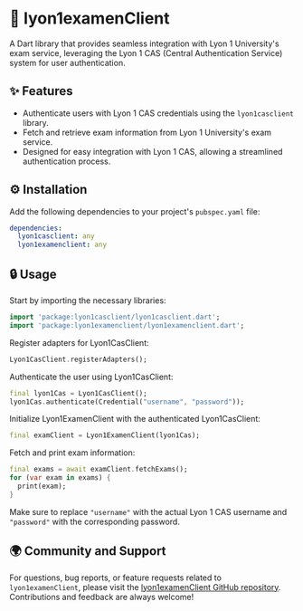 # 🚀 lyon1examenClient

A Dart library that provides seamless integration with Lyon 1 University's exam service, leveraging the Lyon 1 CAS (Central Authentication Service) system for user authentication.

## ✨ Features

- Authenticate users with Lyon 1 CAS credentials using the `lyon1casclient` library.
- Fetch and retrieve exam information from Lyon 1 University's exam service.
- Designed for easy integration with Lyon 1 CAS, allowing a streamlined authentication process.

## ⚙️ Installation

Add the following dependencies to your project's `pubspec.yaml` file:

```yaml
dependencies:
  lyon1casclient: any
  lyon1examenclient: any
```

## 🔒 Usage

Start by importing the necessary libraries:

```dart
import 'package:lyon1casclient/lyon1casclient.dart';
import 'package:lyon1examenclient/lyon1examenclient.dart';
```

Register adapters for Lyon1CasClient:

```dart
Lyon1CasClient.registerAdapters();
```

Authenticate the user using Lyon1CasClient:

```dart
final lyon1Cas = Lyon1CasClient();
lyon1Cas.authenticate(Credential("username", "password"));
```

Initialize Lyon1ExamenClient with the authenticated Lyon1CasClient:

```dart
final examClient = Lyon1ExamenClient(lyon1Cas);
```

Fetch and print exam information:

```dart
final exams = await examClient.fetchExams();
for (var exam in exams) {
  print(exam);
}
```

Make sure to replace `"username"` with the actual Lyon 1 CAS username and `"password"` with the corresponding password.

## 🌍 Community and Support

For questions, bug reports, or feature requests related to `lyon1examenClient`, please visit the [lyon1examenClient GitHub repository](https://github.com/onyx-lyon1/onyx/tree/main/packages/lyon1examenclient). Contributions and feedback are always welcome!
